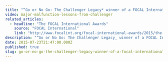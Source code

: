 ```yaml
---
title: "“Go or No Go: The Challenger Legacy* winner of a FOCAL International Award for best innovative use of archival footage"
video: major-malfunction-lessons-from-challenger
related_articles:
  - headline: "The FOCAL International Awards"
    source: "FOCAL International"
    link: "http://www.focalint.org/focal-international-awards/2015/the-focal-international-awards-2015"
description: "“Go or No Go: The Challenger Legacy_ winner of a FOCAL International Award for best innovative use of archival footage"
date: 2015-07-23T21:47:00.000Z
published: true
slug: go-or-no-go-the-challenger-legacy-winner-of-a-focal-international-award-for-best-innovative-use-of-archival-footage
---
```


